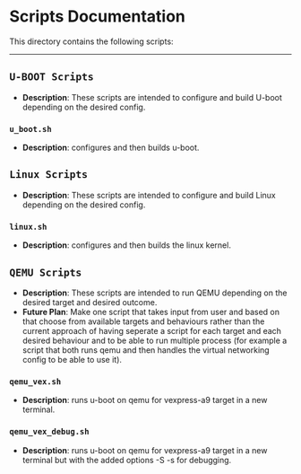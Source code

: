 # Scripts Documentation

This directory contains the following scripts:

---

## `U-BOOT Scripts`

- **Description**: These scripts are intended to configure and build U-boot depending on the desired config.

### `u_boot.sh`

- **Description**: configures and then builds u-boot.

## `Linux Scripts`

- **Description**: These scripts are intended to configure and build Linux depending on the desired config.

### `linux.sh`

- **Description**: configures and then builds the linux kernel.

## `QEMU Scripts`

- **Description**: These scripts are intended to run QEMU depending on the desired target and desired outcome.
- **Future Plan**: Make one script that takes input from user and based on that choose from available targets and behaviours rather than the current approach of having seperate a script for each target and each desired behaviour and to be able to run multiple process (for example a script that both runs qemu and then handles the virtual networking config to be able to use it).

### `qemu_vex.sh`

- **Description**: runs u-boot on qemu for vexpress-a9 target in a new terminal.

### `qemu_vex_debug.sh`

- **Description**: runs u-boot on qemu for vexpress-a9 target in a new terminal but with the added options -S -s for debugging.
